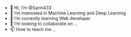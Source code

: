 - 👋 Hi, I’m @Sarin433
- 👀 I’m interested in Machine Learning and Deep Learning
- 🌱 I’m currently learning Web developer
- 💞️ I’m looking to collaborate on ...
- 📫 How to reach me ...

<!---
Sarin433/Sarin433 is a ✨ special ✨ repository because its `README.md` (this file) appears on your GitHub profile.
You can click the Preview link to take a look at your changes.
--->
